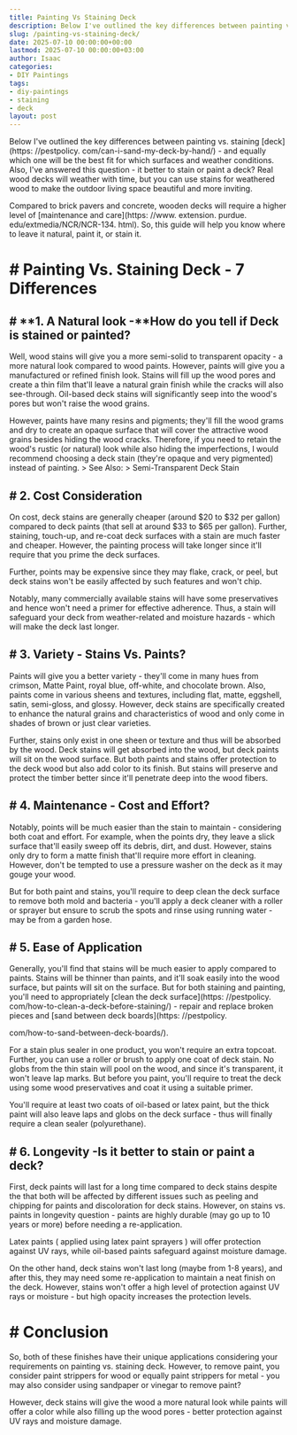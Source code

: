```yaml
---
title: Painting Vs Staining Deck
description: Below I've outlined the key differences between painting vs. staining deck - and equally which one will be the best fit for which surfaces and weather...
slug: /painting-vs-staining-deck/
date: 2025-07-10 00:00:00+00:00
lastmod: 2025-07-10 00:00:00+03:00
author: Isaac
categories:
- DIY Paintings
tags:
- diy-paintings
- staining
- deck
layout: post
---
```


Below I've outlined the key differences between painting vs. staining [deck](https: //pestpolicy. com/can-i-sand-my-deck-by-hand/) - and equally which one will be the best fit for which surfaces and weather conditions. Also, I've answered this question - it better to stain or paint a deck? Real wood decks will weather with time, but you can use stains for weathered wood to make the outdoor living space beautiful and more inviting.

Compared to brick pavers and concrete, wooden decks will require a higher level of [maintenance and care](https: //www. extension. purdue. edu/extmedia/NCR/NCR-134. html). So, this guide will help you know where to leave it natural, paint it, or stain it.

# # Painting Vs. Staining Deck - 7 Differences

## # **1. A Natural look -**How do you tell if Deck is stained or painted?

Well, wood stains will give you a more semi-solid to transparent opacity - a more natural look compared to wood paints. However, paints will give you a manufactured or refined finish look. Stains will fill up the wood pores and create a thin film that'll leave a natural grain finish while the cracks will also see-through. Oil-based deck stains will significantly seep into the wood's pores but won't raise the wood grains.

However, paints have many resins and pigments; they'll fill the wood grams and dry to create an opaque surface that will cover the attractive wood grains besides hiding the wood cracks. Therefore, if you need to retain the wood's rustic (or natural) look while also hiding the imperfections, I would recommend choosing a deck stain (they're opaque and very pigmented) instead of painting. > See Also: > Semi-Transparent Deck Stain

## # 2. Cost Consideration

On cost, deck stains are generally cheaper (around $20 to $32 per gallon) compared to deck paints (that sell at around $33 to $65 per gallon). Further, staining, touch-up, and re-coat deck surfaces with a stain are much faster and cheaper. However, the painting process will take longer since it'll require that you prime the deck surfaces.

Further, points may be expensive since they may flake, crack, or peel, but deck stains won't be easily affected by such features and won't chip.

Notably, many commercially available stains will have some preservatives and hence won't need a primer for effective adherence. Thus, a stain will safeguard your deck from weather-related and moisture hazards - which will make the deck last longer.

## # 3. Variety - Stains Vs. Paints?

Paints will give you a better variety - they'll come in many hues from crimson, Matte Paint, royal blue, off-white, and chocolate brown. Also, paints come in various sheens and textures, including flat, matte, eggshell, satin, semi-gloss, and glossy. However, deck stains are specifically created to enhance the natural grains and characteristics of wood and only come in shades of brown or just clear varieties.

Further, stains only exist in one sheen or texture and thus will be absorbed by the wood. Deck stains will get absorbed into the wood, but deck paints will sit on the wood surface. But both paints and stains offer protection to the deck wood but also add color to its finish. But stains will preserve and protect the timber better since it'll penetrate deep into the wood fibers.

## # 4. Maintenance - Cost and Effort?

Notably, points will be much easier than the stain to maintain - considering both coat and effort. For example, when the points dry, they leave a slick surface that'll easily sweep off its debris, dirt, and dust. However, stains only dry to form a matte finish that'll require more effort in cleaning. However, don't be tempted to use a pressure washer on the deck as it may gouge your wood.

But for both paint and stains, you'll require to deep clean the deck surface to remove both mold and bacteria - you'll apply a deck cleaner with a roller or sprayer but ensure to scrub the spots and rinse using running water - may be from a garden hose.

## # 5. Ease of Application

Generally, you'll find that stains will be much easier to apply compared to paints. Stains will be thinner than paints, and it'll soak easily into the wood surface, but paints will sit on the surface. But for both staining and painting, you'll need to appropriately [clean the deck surface](https: //pestpolicy. com/how-to-clean-a-deck-before-staining/) - repair and replace broken pieces and [sand between deck boards](https: //pestpolicy.

com/how-to-sand-between-deck-boards/).

For a stain plus sealer in one product, you won't require an extra topcoat. Further, you can use a roller or brush to apply one coat of deck stain. No globs from the thin stain will pool on the wood, and since it's transparent, it won't leave lap marks. But before you paint, you'll require to treat the deck using some wood preservatives and coat it using a suitable primer.

You'll require at least two coats of oil-based or latex paint, but the thick paint will also leave laps and globs on the deck surface - thus will finally require a clean sealer (polyurethane).

## # 6. Longevity -Is it better to stain or paint a deck?

First, deck paints will last for a long time compared to deck stains despite the that both will be affected by different issues such as peeling and chipping for paints and discoloration for deck stains. However, on stains vs. paints in longevity question - paints are highly durable (may go up to 10 years or more) before needing a re-application.

Latex paints ( applied using latex paint sprayers ) will offer protection against UV rays, while oil-based paints safeguard against moisture damage.

On the other hand, deck stains won't last long (maybe from 1-8 years), and after this, they may need some re-application to maintain a neat finish on the deck. However, stains won't offer a high level of protection against UV rays or moisture - but high opacity increases the protection levels.

# # Conclusion

So, both of these finishes have their unique applications considering your requirements on painting vs. staining deck. However, to remove paint, you consider paint strippers for wood or equally paint strippers for metal - you may also consider using sandpaper or vinegar to remove paint?

However, deck stains will give the wood a more natural look while paints will offer a color while also filling up the wood pores - better protection against UV rays and moisture damage.
